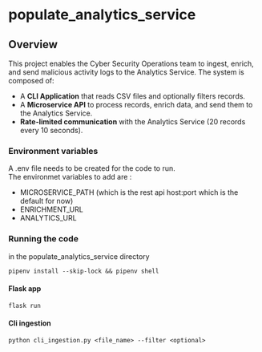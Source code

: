 # populate_analytics_service

## Overview
This project enables the Cyber Security Operations team to ingest, enrich, and send malicious activity logs to the Analytics Service. The system is composed of:
- A **CLI Application** that reads CSV files and optionally filters records.
- A **Microservice API** to process records, enrich data, and send them to the Analytics Service.
- **Rate-limited communication** with the Analytics Service (20 records every 10 seconds).

### Environment variables
A .env file needs to be created for the code to run.  
The environmet variables to add are :
- MICROSERVICE_PATH (which is the rest api host:port which is the default for now)
- ENRICHMENT_URL
- ANALYTICS_URL


### Running the code
in the populate_analytics_service directory
```shell
pipenv install --skip-lock && pipenv shell
```
#### Flask app

```shell
flask run
```
#### Cli ingestion
```shell
python cli_ingestion.py <file_name> --filter <optional>
```
